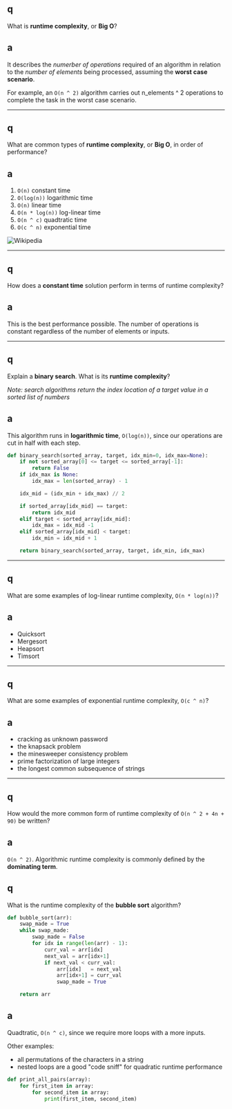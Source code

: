 ## q

What is **runtime complexity**, or **Big O**?

## a
It describes the *numerber of operations* required of an algorithm in relation to the *number of elements* being processed, assuming the **worst case scenario**.

For example, an `O(n ^ 2)` algorithm carries out n_elements ^ 2 operations to complete the task in the worst case scenario.

---
## q

What are common types of **runtime complexity**, or **Big O**, in order of performance?

## a

1. `O(n)` constant time
1. `O(log(n))` logarithmic time
1. `O(n)` linear time
1. `O(n * log(n))` log-linear time
1. `O(n ^ c)` quadtratic time
1. `O(c ^ n)` exponential time

![Wikipedia](https://upload.wikimedia.org/wikipedia/commons/thumb/7/7e/Comparison_computational_complexity.svg/1024px-Comparison_computational_complexity.svg.png)

---
## q
How does a **constant time** solution perform in terms of runtime complexity?

## a
This is the best performance possible. The number of operations is constant regardless of the number of elements or inputs.

---
## q
Explain a **binary search**. What is its **runtime complexity**?

*Note: search algorithms return the index location of a target value in a sorted list of numbers*

## a
This algorithm runs in **logarithmic time**, `O(log(n))`, since our operations are cut in half with each step.

```python
def binary_search(sorted_array, target, idx_min=0, idx_max=None):
    if not sorted_array[0] <= target <= sorted_array[-1]:
        return False
    if idx_max is None:
        idx_max = len(sorted_array) - 1

    idx_mid = (idx_min + idx_max) // 2

    if sorted_array[idx_mid] == target:
        return idx_mid
    elif target < sorted_array[idx_mid]:
        idx_max = idx_mid -1 
    elif sorted_array[idx_mid] < target:
        idx_min = idx_mid + 1

    return binary_search(sorted_array, target, idx_min, idx_max)
```

---
## q
What are some examples of log-linear runtime complexity, `O(n * log(n))`?

## a
* Quicksort
* Mergesort
* Heapsort
* Timsort

---
## q
What are some examples of exponential runtime complexity, `O(c ^ n)`?

## a
* cracking as unknown password
* the knapsack problem
* the minesweeper consistency problem
* prime factorization of large integers
* the longest common subsequence of strings

---
## q
How would the more common form of runtime complexity of `O(n ^ 2 + 4n + 90)` be written?

## a
`O(n ^ 2)`. Algorithmic runtime complexity is commonly defined by the **dominating term**.

## q
What is the runtime complexity of the **bubble sort** algorithm?

```python
def bubble_sort(arr):
    swap_made = True
    while swap_made:
        swap_made = False
        for idx in range(len(arr) - 1):
            curr_val = arr[idx]
            next_val = arr[idx+1]
            if next_val < curr_val:
                arr[idx]   = next_val
                arr[idx+1] = curr_val
                swap_made = True

    return arr
```

## a
Quadtratic, `O(n ^ c)`, since we require more loops with a more inputs.

Other examples:
* all permutations of the characters in a string
* nested loops are a good "code sniff" for quadratic runtime performance

```python
def print_all_pairs(array):
    for first_item in array:
        for second_item in array:
            print(first_item, second_item)
```
